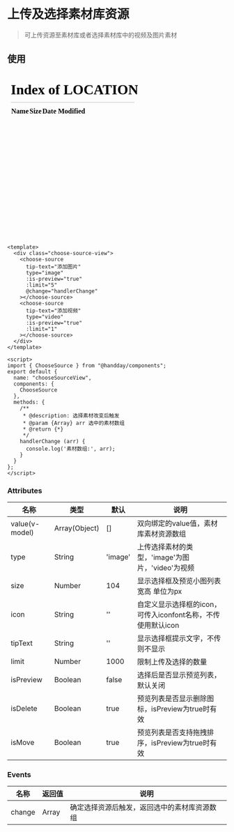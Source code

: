 <!--
 * @Description: 上传及选择选择素材库资源组件
 * @Author: HenryLee
 * @Date: 2021-06-28 13:41:28
 * @LastEditTime: 2021-06-28 21:15:40
 * @LastEditors: weiwei
-->
# 上传及选择素材库资源
> 可上传资源至素材库或者选择素材库中的视频及图片素材

## 使用

<iframe src="/#/chooseSourceView" frameborder="0" height="380px">map</iframe>

```vue
<template>
  <div class="choose-source-view">
    <choose-source
      tip-text="添加图片"
      type="image"
      :is-preview="true"
      :limit="5"
      @change="handlerChange"
    ></choose-source>
    <choose-source
      tip-text="添加视频"
      type="video"
      :is-preview="true"
      :limit="1"
    ></choose-source>
  </div>
</template>

<script>
import { ChooseSource } from "@handday/components";
export default {
  name: "chooseSourceView",
  components: {
    ChooseSource
  },
  methods: {
    /**
     * @description: 选择素材改变后触发
     * @param {Array} arr 选中的素材数组
     * @return {*}
     */
    handlerChange (arr) {
      console.log('素材数组:', arr);
    }
  }
};
</script>
```

### Attributes

| 名称 | 类型 | 默认 | 说明 |
| --- | --- | --- | --- |
| value(v-model) | Array(Object) | [] | 双向绑定的value值，素材库素材资源数组 |
| type | String | 'image' | 上传选择素材的类型，'image'为图片，'video'为视频 |
| size | Number | 104 | 显示选择框及预览小图列表宽高 单位为px |
| icon | String | '' | 自定义显示选择框的icon，可传入iconfont名称，不传使用默认icon |
| tipText | String | '' | 显示选择框提示文字，不传则不显示 |
| limit | Number | 1000 | 限制上传及选择的数量 |
| isPreview | Boolean | false | 选择后是否显示预览列表，默认关闭 |
| isDelete | Boolean | true | 预览列表是否显示删除图标，isPreview为true时有效 |
| isMove | Boolean | true | 预览列表是否支持拖拽排序，isPreview为true时有效 |

### Events
| 名称 | 返回值 | 说明 |
| --- | --- | --- |
| change | Array | 确定选择资源后触发，返回选中的素材库资源数组 |


